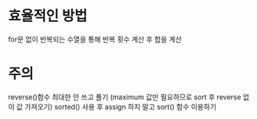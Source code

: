 # 효율적인 방법
for문 없이 반복되는 수열을 통해 반복 횟수 계산 후 합을 계산

# 주의
reverse()함수 최대한 안 쓰고 풀기 (maximum 값만 필요하므로 sort 후 reverse 없이 값 가져오기)
sorted() 사용 후 assign 하지 말고 sort() 함수 이용하기



